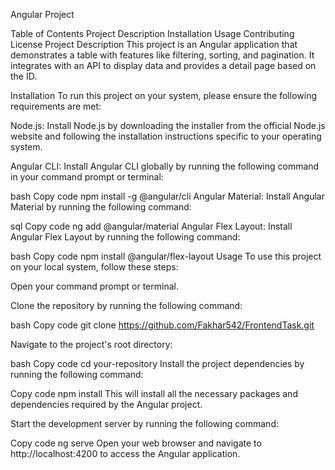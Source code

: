 Angular Project

Table of Contents
Project Description
Installation
Usage
Contributing
License
Project Description
This project is an Angular application that demonstrates a table with features like filtering, sorting, and pagination. It integrates with an API to display data and provides a detail page based on the ID.

Installation
To run this project on your system, please ensure the following requirements are met:

Node.js: Install Node.js by downloading the installer from the official Node.js website and following the installation instructions specific to your operating system.

Angular CLI: Install Angular CLI globally by running the following command in your command prompt or terminal:

bash
Copy code
npm install -g @angular/cli
Angular Material: Install Angular Material by running the following command:

sql
Copy code
ng add @angular/material
Angular Flex Layout: Install Angular Flex Layout by running the following command:

bash
Copy code
npm install @angular/flex-layout
Usage
To use this project on your local system, follow these steps:

Open your command prompt or terminal.

Clone the repository by running the following command:

bash
Copy code
git clone https://github.com/Fakhar542/FrontendTask.git

Navigate to the project's root directory:

bash
Copy code
cd your-repository
Install the project dependencies by running the following command:

Copy code
npm install
This will install all the necessary packages and dependencies required by the Angular project.

Start the development server by running the following command:

Copy code
ng serve
Open your web browser and navigate to http://localhost:4200 to access the Angular application.

